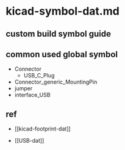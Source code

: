 
# kicad-symbol-dat.md

## custom build symbol guide 

## common used global symbol 

- Connector 
    - USB_C_Plug
- Connector_generic_MountingPin
- jumper
- interface_USB





## ref 

- [[kicad-footprint-dat]]

- [[USB-dat]]


